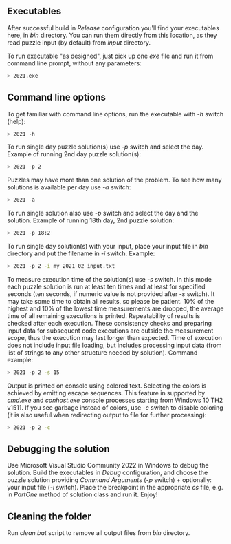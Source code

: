 ## Executables

After successful build in *Release* configuration you'll find your executables here, in *bin* directory. You can run them directly from this location, as they read puzzle input (by default) from *input* directory.

To run executable "as designed", just pick up one *exe* file and run it from command line prompt, without any parameters:
```sh
> 2021.exe
```


## Command line options

To get familiar with command line options, run the executable with *-h* switch (help):
```sh
> 2021 -h
```

To run single day puzzle solution(s) use *-p* switch and select the day. Example of running 2nd day puzzle solution(s):
```sh
> 2021 -p 2
```

Puzzles may have more than one solution of the problem. To see how many solutions is available per day use *-a* switch:
```sh
> 2021 -a
```

To run single solution also use *-p* switch and select the day and the solution. Example of running 18th day, 2nd puzzle solution:
```sh
> 2021 -p 18:2
```

To run single day solution(s) with your input, place your input file in *bin* directory and put the filename in *-i* switch. Example:
```sh
> 2021 -p 2 -i my_2021_02_input.txt
```

To measure execution time of the solution(s) use *-s* switch. In this mode each puzzle solution is run at least ten times and at least for specified seconds (ten seconds, if numeric value is not provided after *-s* switch). It may take some time to obtain all results, so please be patient. 10% of the highest and 10% of the lowest time measurements are dropped, the average time of all remaining executions is printed. Repeatability of results is checked after each execution. These consistency checks and preparing input data for subsequent code executions are outside the measurement scope, thus the execution may last longer than expected. Time of execution does not include input file loading, but includes processing input data (from list of strings to any other structure needed by solution). Command example:
```sh
> 2021 -p 2 -s 15
```

Output is printed on console using colored text. Selecting the colors is achieved by emitting escape sequences. This feature in supported by *cmd.exe* and *conhost.exe* console processes starting from Windows 10 TH2 v1511. If you see garbage instead of colors, use *-c* switch to disable coloring (it is also useful when redirecting output to file for further processing):
```sh
> 2021 -p 2 -c
```

## Debugging the solution

Use Microsoft Visual Studio Community 2022 in Windows to debug the solution. Build the executables in *Debug* configuration, and choose the puzzle solution providing *Command Arguments* (*-p* switch) + optionally: your input file (*-i* switch). Place the breakpoint in the appropriate *cs* file, e.g. in *PartOne* method of solution class and run it. Enjoy!


## Cleaning the folder

Run *clean.bat* script to remove all output files from *bin* directory.
